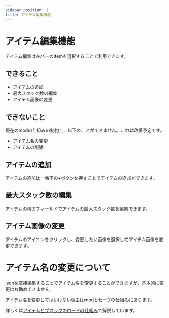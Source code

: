 ```yaml
---
sidebar_position: 1
title: アイテム編集機能
---
```


# アイテム編集機能
アイテム編集は左バーのItemを選択することで利用できます。
## できること
- アイテムの追加
- 最大スタック数の編集
- アイテム画像の変更

## できないこと
現在のmodの仕組みの制約上、以下のことができません。これは改善予定です。
- アイテム名の変更
- アイテムの削除

## アイテムの追加
アイテムの追加は一番下の+ボタンを押すことでアイテムの追加ができます。

## 最大スタック数の編集
アイテムの横のフィールドでアイテムの最大スタック数を編集できます。

## アイテム画像の変更
アイテムのアイコンをクリックし、変更したい画像を選択してアイテム画像を変更できます。

# アイテム名の変更について
jsonを直接編集することでアイテム名を変更することができますが、基本的に変更はお勧めできません。

アイテム名を変更してはいけない理由はmodとセーブの仕組みにあります。

詳しくは[アイテムとブロックのロードの仕組み](../architecture/item-block-load-structure.md)で解説しています。